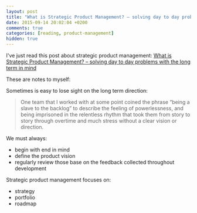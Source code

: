 ```yaml
---
layout: post
title: "What is Strategic Product Management? – solving day to day problems with the long term in mind - by Vasco Duarte @ Software Development Today"
date: 2015-09-14 20:02:04 +0200
comments: true
categories: [reading, product-management]
hidden: true
---
```

I've just read this post about strategic product management: [What is Strategic Product Management? – solving day to day problems with the long term in mind](http://softwaredevelopmenttoday.com/2013/03/what-is-strategic-product-management-solving-day-to-day-problems-with-the-long-term-in-mind/)

These are notes to myself:

Sometimes is easy to lose sight on the long term direction:
> One team that I worked with at some point coined the phrase “being a slave to the backlog” to describe the feeling of powerlessness, and being imprisoned in the relentless rhythm that took them from story to story through overtime and much stress without a clear vision or direction.

We must always:

- begin with end in mind
- define the product vision
- regularly review those base on the feedback collected throughout development

Strategic product management focuses on:

- strategy
- portfolio
- roadmap
